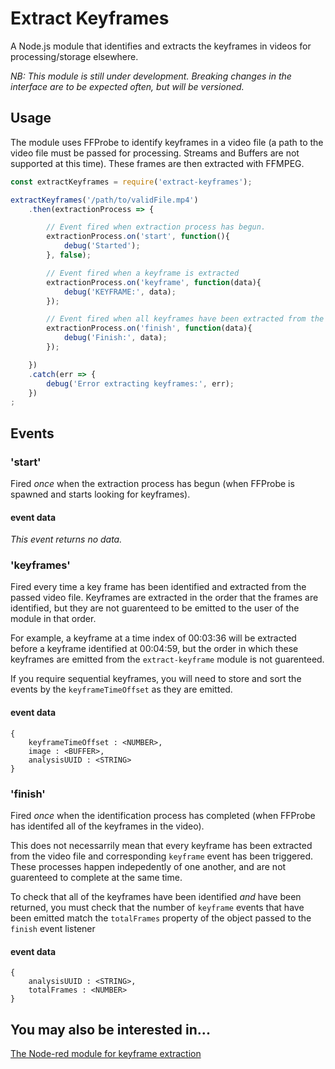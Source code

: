 # Extract Keyframes

A Node.js module that identifies and extracts the keyframes in videos for processing/storage elsewhere.

*NB:* _This module is still under development. Breaking changes in the interface are to be expected often, but will be versioned._

## Usage

The module uses FFProbe to identify keyframes in a video file (a path to the video file must be passed for processing. Streams and Buffers are not supported at this time). These frames are then extracted with FFMPEG.

```JavaScript
const extractKeyframes = require('extract-keyframes');

extractKeyframes('/path/to/validFile.mp4')
	.then(extractionProcess => {

		// Event fired when extraction process has begun.
		extractionProcess.on('start', function(){
			debug('Started');
		}, false);

		// Event fired when a keyframe is extracted
		extractionProcess.on('keyframe', function(data){
			debug('KEYFRAME:', data);
		});

		// Event fired when all keyframes have been extracted from the video
		extractionProcess.on('finish', function(data){
			debug('Finish:', data);
		});

	})
	.catch(err => {
		debug('Error extracting keyframes:', err);
	})
;
```

## Events

### 'start'

Fired _once_ when the extraction process has begun (when FFProbe is spawned and starts looking for keyframes).

#### event data
*This event returns no data.*

### 'keyframes'

Fired every time a key frame has been identified and extracted from the passed video file. Keyframes are extracted in the order that the frames are identified, but they are not guarenteed to be emitted to the user of the module in that order. 

For example, a keyframe at a time index of 00:03:36 will be extracted before a keyframe identified at 00:04:59, but the order in which these keyframes are emitted from the `extract-keyframe` module is not guarenteed.

If you require sequential keyframes, you will need to store and sort the events by the `keyframeTimeOffset` as they are emitted.

#### event data

```
{
	keyframeTimeOffset : <NUMBER>,
	image : <BUFFER>,
	analysisUUID : <STRING>
}
```

### 'finish'

Fired _once_ when the identification process has completed (when FFProbe has identifed all of the keyframes in the video). 

This does not necessarrily mean that every keyframe has been extracted from the video file and corresponding `keyframe` event has been triggered. These processes happen indepedently of one another, and are not guarenteed to complete at the same time. 

To check that all of the keyframes have been identified _and_ have been returned, you must check that the number of `keyframe` events that have been emitted match the `totalFrames` property of the object passed to the `finish` event listener

#### event data

```
{
	analysisUUID : <STRING>,
	totalFrames : <NUMBER>
}
```

## You may also be interested in...

[The Node-red module for keyframe extraction](https://github.com/seanmtracey/node-red-contrib-extract-keyframes)